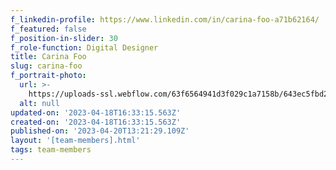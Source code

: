 ```yaml
---
f_linkedin-profile: https://www.linkedin.com/in/carina-foo-a71b62164/
f_featured: false
f_position-in-slider: 30
f_role-function: Digital Designer
title: Carina Foo
slug: carina-foo
f_portrait-photo:
  url: >-
    https://uploads-ssl.webflow.com/63f6564941d3f029c1a7158b/643ec5fbd231788765a9d1f3_Carina%20Foo.jpg
  alt: null
updated-on: '2023-04-18T16:33:15.563Z'
created-on: '2023-04-18T16:33:15.563Z'
published-on: '2023-04-20T13:21:29.109Z'
layout: '[team-members].html'
tags: team-members
---
```



